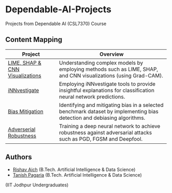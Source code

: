 # Dependable-AI-Projects
Projects from Dependable AI (CSL7370) Course

## Content Mapping
| Project | Overview |
| --- | ----- |
| [LIME, SHAP & CNN Visualizations](./LIME-SHAP-CNN-Visualizations) | Understanding complex models by employing methods such as LIME, SHAP, and CNN visualizations (using Grad-CAM). |
| [iNNvestigate](./iNNvestigate) | Employing iNNvestigate tools to provide insightful explanations for classification neural network predictions. |
| [Bias Mitigation](./Bias-Mitigation) | Identifying and mitigating bias in a selected benchmark dataset by implementing bias detection and debiasing algorithms. |
| [Adverserial Robustness](./Adverserial-Robustness) | Training a deep neural network to achieve robustness against adversarial attacks such as PGD, FGSM and Deepfool. |


## Authors
- [Rishav Aich](mailto:aich.1@iitj.ac.in) (B.Tech. Artificial Intelligence & Data Science)  
- [Tanish Pagaria](mailto:pagaria.2@iitj.ac.in) (B.Tech. Artificial Intelligence & Data Science)

(IIT Jodhpur Undergraduates)